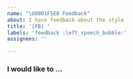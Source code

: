 ```yaml
---
name: "\U0001F5E8 Feedback"
about: I have feedback about the style
title: '[FB] '
labels: 'feedback :left_speech_bubble:'
assignees: ''

---
```

<!-- Thanks for providing valuable feedback.
     Add a title after the [FB] prefix  -->
### I would like to ...
